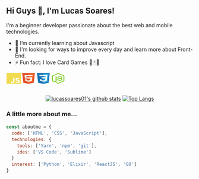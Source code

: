 ## Hi Guys 👋, I'm <strong>Lucas Soares!</strong>

I'm a beginner developer passionate about the best web and mobile technologies.

- 🌱 I’m currently learning about Javascript
- 🔭 I'm looking for ways to improve every day and learn more about Front-End.
- ⚡ Fun fact: I love Card Games 🎴🃏🔥

<div style='display: flex;'>
  <img height="30" width="40" src="https://raw.githubusercontent.com/devicons/devicon/master/icons/javascript/javascript-plain.svg">
  <img height="30" width="40" src="https://raw.githubusercontent.com/devicons/devicon/master/icons/html5/html5-original.svg">
  <img height="30" width="40" src="https://raw.githubusercontent.com/devicons/devicon/master/icons/css3/css3-original.svg">
  <img height="30" width="40" src="https://raw.githubusercontent.com/devicons/devicon/master/icons/nodejs/nodejs-original.svg">
</div>

</br>

<div align="center" >

[![lucassoares01's github stats](https://github-readme-stats.vercel.app/api?username=lucassoares01&show_icons=true&theme=radical&bg_color=30,0d0d0d,191919&title_color=fff&text_color=fff&icon_color=79ff97)](https://github.com/anuraghazra/github-readme-stats)
[![Top Langs](https://github-readme-stats.vercel.app/api/top-langs/?username=lucassoares01&layout=compact&theme=radical&bg_color=30,0d0d0d,191919&title_color=fff&text_color=fff&icon_color=79ff97)](https://github.com/anuraghazra/github-readme-stats)
  
</div>

<h3>A little more about me...</h3>

```javascript
const aboutme = {
  code: ['HTML', 'CSS', 'JavaScript'],
  technologies: {
    tools: ['Yarn', 'npm', 'git'],
    ides: ['VS Code', 'Sublime']
  }
  interest: ['Python', 'Elixir', 'ReactJS', 'GO']
}
```
